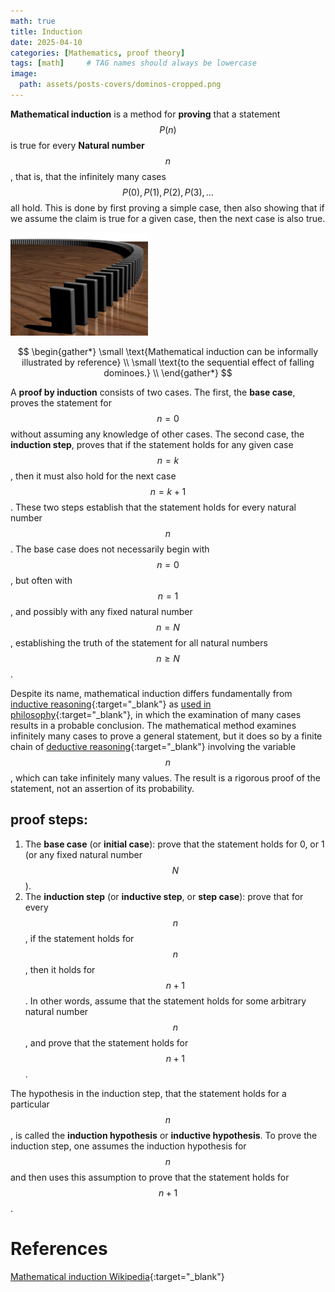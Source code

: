 ```yaml
---
math: true
title: Induction
date: 2025-04-10
categories: [Mathematics, proof theory]
tags: [math]     # TAG names should always be lowercase
image:
  path: assets/posts-covers/dominos-cropped.png
---
```


**Mathematical induction** is a method for **proving** that a statement $$P(n)$$ is true for every **Natural number** $$n$$, that is, that the infinitely many cases $$P(0),P(1),P(2),P(3),\dots$$ all hold. This is done by first proving a simple case, then also showing that if we assume the claim is true for a given case, then the next case is also true.

![dominos](assets/img/220px-Dominoeffect.png)  

$$
\begin{gather*}
\small \text{Mathematical induction can be informally illustrated by reference} \\
\small \text{to the sequential effect of falling dominoes.} \\
\end{gather*}
$$

A **proof by induction** consists of two cases. The first, the **base case**, proves the statement for $$n=0$$ without assuming any knowledge of other cases. The second case, the **induction step**, proves that if the statement holds for any given case $$n=k$$, then it must also hold for the next case $$n=k+1$$. These two steps establish that the statement holds for every natural number $$n$$. The base case does not necessarily begin with $$n=0$$, but often with $$n=1$$, and possibly with any fixed natural number $$n=N$$, establishing the truth of the statement for all natural numbers $$n\geq N$$.

Despite its name, mathematical induction differs fundamentally from [inductive reasoning](https://en.wikipedia.org/wiki/Inductive_reasoning){:target="_blank"} as [used in philosophy](https://en.wikipedia.org/wiki/Problem_of_induction "Problem of induction"){:target="_blank"}, in which the examination of many cases results in a probable conclusion. The mathematical method examines infinitely many cases to prove a general statement, but it does so by a finite chain of [deductive reasoning](https://en.wikipedia.org/wiki/Deductive_reasoning){:target="_blank"} involving the variable $$n$$, which can take infinitely many values. The result is a rigorous proof of the statement, not an assertion of its probability.


## proof steps:

1. The **base case** (or **initial case**): prove that the statement holds for 0, or 1 (or any fixed natural number $$N$$).
2. The **induction step** (or **inductive step**, or **step case**): prove that for every $$n$$, if the statement holds for $$n$$, then it holds for $$n+1$$. In other words, assume that the statement holds for some arbitrary natural number $$n$$, and prove that the statement holds for $$n+1$$.

The hypothesis in the induction step, that the statement holds for a particular $$n$$, is called the **induction hypothesis** or **inductive hypothesis**. To prove the induction step, one assumes the induction hypothesis for $$n$$ and then uses this assumption to prove that the statement holds for $$n+1$$.

# References

[Mathematical induction Wikipedia](https://en.wikipedia.org/wiki/Mathematical_induction){:target="_blank"}
